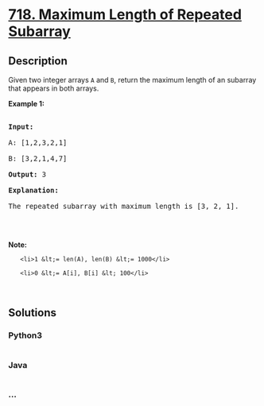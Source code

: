 # [718. Maximum Length of Repeated Subarray](https://leetcode.com/problems/maximum-length-of-repeated-subarray)

## Description
<p>Given two integer arrays <code>A</code> and <code>B</code>, return the maximum length of an subarray that appears in both arrays.</p>



<p><b>Example 1:</b></p>



<pre>

<b>Input:</b>

A: [1,2,3,2,1]

B: [3,2,1,4,7]

<b>Output:</b> 3

<b>Explanation:</b> 

The repeated subarray with maximum length is [3, 2, 1].

</pre>



<p>&nbsp;</p>



<p><b>Note:</b></p>



<ol>

	<li>1 &lt;= len(A), len(B) &lt;= 1000</li>

	<li>0 &lt;= A[i], B[i] &lt; 100</li>

</ol>



<p>&nbsp;</p>




## Solutions


<!-- tabs:start -->

### **Python3**

```python

```

### **Java**

```java

```

### **...**
```

```

<!-- tabs:end -->